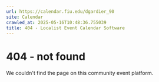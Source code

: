 ```yaml
---
url: https://calendar.fiu.edu/dgardier_90
site: Calendar
crawled_at: 2025-05-16T10:48:36.755039
title: 404 - Localist Event Calendar Software
---
```


# 404 - not found
We couldn't find the page on this community event platform.
